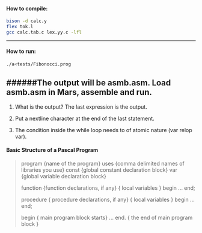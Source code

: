 #### How to compile:
```sh
bison -d calc.y
flex tok.l
gcc calc.tab.c lex.yy.c -lfl
```

-------------------
#### How to run:
```sh
./a<tests/Fibonocci.prog
```

######The output will be asmb.asm. Load asmb.asm in Mars, assemble and run.
---------------------

1. What is the output? The last expression is the output.

2. Put a nextline character at the end of the last statement. 

3. The condition inside the while loop needs to of atomic nature (var relop var).

#### Basic Structure of a Pascal Program

>program {name of the program}
>uses {comma delimited names of libraries you use}
>const {global constant declaration block}
>var {global variable declaration block}
>
>function {function declarations, if any}
>{ local variables }
>begin
>...
>end;
>
>procedure { procedure declarations, if any}
>{ local variables }
>begin
>...
>end;
>
>begin { main program block starts}
>...
>end. { the end of main program block }

